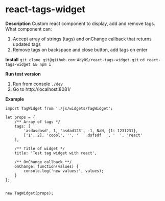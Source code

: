 # react-tags-widget

**Description**
Custom react component to display, add and remove tags.
What component can:
1. Accept array of strings (tags) and onChange callback that returns updated tags
2. Remove tags on backspace and close button, add tags on enter


**Install**
`git clone git@github.com:AdyOS/react-tags-widget.git`
`cd react-tags-widget && npm i`

**Run test version**
1. Run from console `./dev`
2. Go to http://localhost:8081/

**Example**
```
import TagWidget from './js/widgets/TagWidget';

let props = {
    /** Array of tags */
    tags: [
        'asdasdasd', 1, 'asdad123', -1, NaN, {1: 1231231},
        ['1', 2], 'coool', '', '    dsfsdf  ', '  ', 'react'
    ],
    
    /** Title of widget */
    title: 'Test tag widget with react',
    
    /** OnChange callback **/
    onChange: function(values) {
        console.log('new values:', values);
    }
};


new TagWidget(props);

```
